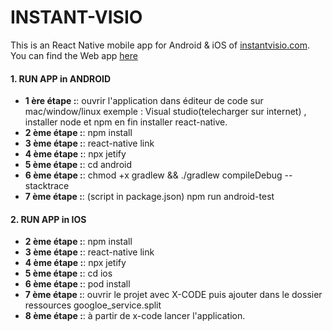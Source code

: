 # INSTANT-VISIO

This is an React Native mobile app for Android & iOS of [instantvisio.com](instantviso.com). 
You can find the Web app [here](https://github.com/Instant-Visio/InstantVisio-WebApp/)

#### 1. RUN APP in ANDROID

- **1 ère étape :**: ouvrir l'application dans éditeur de code sur mac/window/linux exemple : Visual studio(telecharger sur internet) , installer node et npm en fin installer react-native.
- **2 ème étape :**: npm install
- **3 ème étape :**: react-native link
- **4 ème étape :**: npx jetify
- **5 ème étape :**: cd android
- **6 ème étape :**: chmod +x gradlew && ./gradlew compileDebug --stacktrace
- **7 ème étape :**: (script in package.json) npm run android-test


#### 2. RUN APP in IOS
- **2 ème étape :**: npm install
- **3 ème étape :**: react-native link
- **4 ème étape :**: npx jetify
- **5 ème étape :**: cd ios
- **6 ème étape :**: pod install
- **7 ème étape :**: ouvrir le projet avec X-CODE puis ajouter dans le dossier ressources googloe_service.split
- **8 ème étape :**: à partir de x-code lancer l'application.

